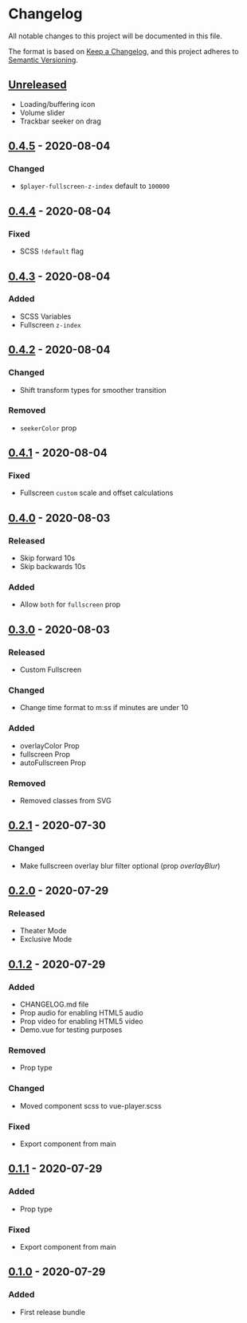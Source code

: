 # Changelog

All notable changes to this project will be documented in this file.

The format is based on [Keep a Changelog](https://keepachangelog.com/en/1.0.0/),
and this project adheres to [Semantic Versioning](https://semver.org/spec/v2.0.0.html).

## [Unreleased]

- Loading/buffering icon
- Volume slider
- Trackbar seeker on drag

## [0.4.5] - 2020-08-04

### Changed

- `$player-fullscreen-z-index` default to `100000`

## [0.4.4] - 2020-08-04

### Fixed

- SCSS `!default` flag

## [0.4.3] - 2020-08-04

### Added

- SCSS Variables
- Fullscreen `z-index`

## [0.4.2] - 2020-08-04

### Changed

- Shift transform types for smoother transition

### Removed

- `seekerColor` prop

## [0.4.1] - 2020-08-04

### Fixed

- Fullscreen `custom` scale and offset calculations

## [0.4.0] - 2020-08-03

### Released

- Skip forward 10s
- Skip backwards 10s

### Added

- Allow `both` for `fullscreen` prop

## [0.3.0] - 2020-08-03

### Released

- Custom Fullscreen

### Changed

- Change time format to m:ss if minutes are under 10

### Added

- overlayColor Prop
- fullscreen Prop
- autoFullscreen Prop

### Removed

- Removed classes from SVG

## [0.2.1] - 2020-07-30

### Changed

- Make fullscreen overlay blur filter optional (prop _overlayBlur_)

## [0.2.0] - 2020-07-29

### Released

- Theater Mode
- Exclusive Mode

## [0.1.2] - 2020-07-29

### Added

- CHANGELOG.md file
- Prop audio for enabling HTML5 audio
- Prop video for enabling HTML5 video
- Demo.vue for testing purposes

### Removed

- Prop type

### Changed

- Moved component scss to vue-player.scss

### Fixed

- Export component from main

## [0.1.1] - 2020-07-29

### Added

- Prop type

### Fixed

- Export component from main

## [0.1.0] - 2020-07-29

### Added

- First release bundle

[unreleased]: https://github.com/iomariani/vue-player/compare/v0.4.5...HEAD
[0.4.5]: https://github.com/iomariani/vue-player/releases/tag/v0.4.5
[0.4.4]: https://github.com/iomariani/vue-player/releases/tag/v0.4.4
[0.4.3]: https://github.com/iomariani/vue-player/releases/tag/v0.4.3
[0.4.2]: https://github.com/iomariani/vue-player/releases/tag/v0.4.2
[0.4.1]: https://github.com/iomariani/vue-player/releases/tag/v0.4.1
[0.4.0]: https://github.com/iomariani/vue-player/releases/tag/v0.4.0
[0.3.0]: https://github.com/iomariani/vue-player/releases/tag/v0.3.0
[0.2.1]: https://github.com/iomariani/vue-player/releases/tag/v0.2.1
[0.2.0]: https://github.com/iomariani/vue-player/releases/tag/v0.2.0
[0.1.2]: https://github.com/iomariani/vue-player/releases/tag/v0.1.2
[0.1.1]: https://github.com/iomariani/vue-player/releases/tag/v0.1.1
[0.1.0]: https://github.com/iomariani/vue-player/releases/tag/v0.1.0
